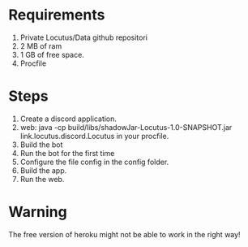# Requirements

1) Private Locutus/Data github repositori
2) 2 MB of ram
3) 1 GB of free space.
4) Procfile

# Steps

1) Create a discord application.
2) web: java -cp build/libs/shadowJar-Locutus-1.0-SNAPSHOT.jar link.locutus.discord.Locutus in your procfile.
3) Build the bot
4) Run the bot for the first time
5) Configure the file config in the config folder.
8) Build the app.
9) Run the web.

# Warning

The free version of heroku might not be able to work in the right way!
